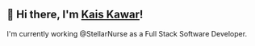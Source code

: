 ## 👋 Hi there, I'm [Kais Kawar](https://kaiskawar.dev/)!

I'm currently working @StellarNurse as a Full Stack Software Developer.

<!--

### Tech Stack

- Languages & Frameworks: Python, Node.js, Vue.js, JavaScript
- Cloud & DevOps: AWS, Azure, Serverless Framework, Terraform, Docker, Git
- Data & Infrastructure: MySQL, LLMs (Large Language Models)
- Tools & Practices: CI/CD, DevOps, GitHub Actions, VS Code, REST APIs
- Exploring: Pydantic, Kubernetes, Databricks

**kais-viz/kais-viz** is a ✨ _special_ ✨ repository because its `README.md` (this file) appears on your GitHub profile.

Here are some ideas to get you started:

- 🔭 I’m currently working on ...
- 🌱 I’m currently learning ...
- 👯 I’m looking to collaborate on ...
- 🤔 I’m looking for help with ...
- 💬 Ask me about ...
- 📫 How to reach me: ...
- 😄 Pronouns: ...
- ⚡ Fun fact: ...
-->
